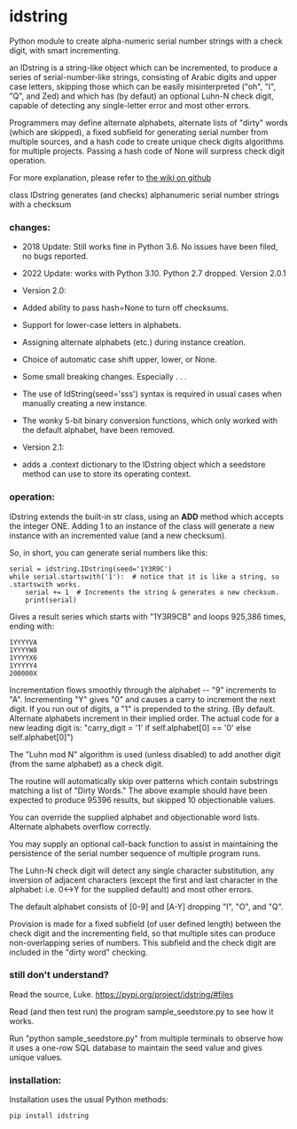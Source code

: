 idstring
========

Python module to create alpha-numeric serial number strings with a check digit, with smart incrementing.

an IDstring is a string-like object which can be incremented, to produce
a series of serial-number-like strings, consisting of Arabic digits and upper case letters,
skipping those which can be easily misinterpreted ("oh", "I", "Q", and Zed) and which has
(by defaut) an optional Luhn-N check digit, capable of detecting any single-letter error and most other errors.

Programmers may define alternate alphabets, alternate lists of "dirty" words (which are skipped),
a fixed subfield for generating serial number from multiple sources, and a hash code to create unique check
digits algorithms for multiple projects. Passing a hash code of None will surpress check digit operation.

For more explanation, please refer to [the wiki on github](https://github.com/vernondcole/idstring/wiki)

class IDstring generates (and checks) alphanumeric serial number strings with a checksum

### changes:

* 2018 Update: Still works fine in Python 3.6. No issues have been filed, no bugs reported.
 
* 2022 Update: works with Python 3.10. Python 2.7 dropped. Version 2.0.1

* Version 2.0: 
* Added ability to pass hash=None to turn off checksums.
* Support for lower-case letters in alphabets.
* Assigning alternate alphabets (etc.) during instance creation.
* Choice of automatic case shift upper, lower, or None. 
* Some small breaking changes. Especially . . .
* The use of IdString(seed='sss') syntax is required in usual cases when manually creating a new instance.
* The wonky 5-bit binary conversion functions, which only worked with the default alphabet, have been removed.
* Version 2.1:
* adds a .context dictionary to the IDstring object which a seedstore method can use to store its operating context.

### operation:
IDstring extends the built-in str class, using an __ADD__ method which accepts the integer ONE.
Adding 1 to an instance of the class will generate a new instance with an incremented value (and a new checksum).

So, in short, you can generate serial numbers like this:

    serial = idstring.IDstring(seed='1Y3R9C')
    while serial.startswith('1'):  # notice that it is like a string, so .startswith works.
        serial += 1  # Increments the string & generates a new checksum.
        print(serial)

Gives a result series which starts with "1Y3R9CB" and loops 925,386 times, ending with:
```
1YYYYVA
1YYYYW8
1YYYYX6
1YYYYY4
200000X
```
Incrementation flows smoothly through the alphabet -- "9" increments to "A". Incrementing "Y" gives "0" and 
causes a carry to increment the next digit. If you run out of digits, a "1" is prepended to the string.
(By default. Alternate alphabets increment in their implied order. 
The actual code for a new leading digit is: "carry_digit = '1' if self.alphabet[0] == '0' else self.alphabet[0]")

The "Luhn mod N" algorithm is used (unless disabled) to add another digit (from the same alphabet) as a check digit.

The routine will automatically skip over patterns which contain substrings matching a list of "Dirty Words."
The above example should have been expected to produce 95396 results, but skipped 10 objectionable values.

You can override the supplied alphabet and objectionable word lists. Alternate alphabets overflow correctly.

You may supply an optional call-back function to assist in maintaining the persistence of the serial number
sequence of multiple program runs.

The Luhn-N check digit will detect any single character substitution, any inversion of adjacent characters
(except the first and last character in the alphabet: i.e. 0<->Y for the supplied default) and most other errors.

The default alphabet consists of [0-9] and [A-Y] dropping "I", "O", and "Q".

Provision is made for a fixed subfield (of user defined length) between the check digit and the incrementing
field, so that multiple sites can produce non-overlapping series of numbers.  This subfield and the check digit
are included in the "dirty word" checking.

### still don't understand?
Read the source, Luke. 
https://pypi.org/project/idstring/#files

Read (and then test run) the program sample_seedstore.py to see how it works.

Run "python sample_seedstore.py" from multiple terminals to observe how it uses
a one-row SQL database to maintain the seed value and gives unique values.

### installation:
Installation uses the usual Python methods:

    pip install idstring
